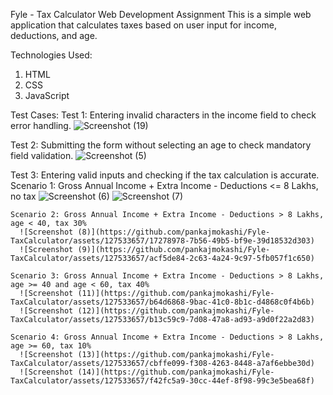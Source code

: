 Fyle - Tax Calculator Web Development Assignment
This is a simple web application that calculates taxes based on user input for income, deductions, and age.

Technologies Used:
  1. HTML
  2. CSS
  3. JavaScript

Test Cases:
  Test 1: Entering invalid characters in the income field to check error handling.
    ![Screenshot (19)](https://github.com/pankajmokashi/Fyle-TaxCalculator/assets/127533657/d0eef30b-a5dd-4f18-9420-a6f25b16d176)

  Test 2: Submitting the form without selecting an age to check mandatory field validation.
    ![Screenshot (5)](https://github.com/pankajmokashi/Fyle-TaxCalculator/assets/127533657/76c547b6-584f-4890-8e66-87281bfd2a3d)

  Test 3: Entering valid inputs and checking if the tax calculation is accurate.
    Scenario 1: Gross Annual Income + Extra Income - Deductions <= 8 Lakhs, no tax
      ![Screenshot (6)](https://github.com/pankajmokashi/Fyle-TaxCalculator/assets/127533657/3127ed31-f263-4a5f-8387-15b16bb94d9f)
      ![Screenshot (7)](https://github.com/pankajmokashi/Fyle-TaxCalculator/assets/127533657/d062bd80-ab39-462e-9bb2-ee9591163e30)

    Scenario 2: Gross Annual Income + Extra Income - Deductions > 8 Lakhs, age < 40, tax 30%
      ![Screenshot (8)](https://github.com/pankajmokashi/Fyle-TaxCalculator/assets/127533657/17278978-7b56-49b5-bf9e-39d18532d303)
      ![Screenshot (9)](https://github.com/pankajmokashi/Fyle-TaxCalculator/assets/127533657/acf5de84-2c63-4a24-9c97-5fb057f1c650)

    Scenario 3: Gross Annual Income + Extra Income - Deductions > 8 Lakhs, age >= 40 and age < 60, tax 40%
      ![Screenshot (11)](https://github.com/pankajmokashi/Fyle-TaxCalculator/assets/127533657/b64d6868-9bac-41c0-8b1c-d4868c0f4b6b)
      ![Screenshot (12)](https://github.com/pankajmokashi/Fyle-TaxCalculator/assets/127533657/b13c59c9-7d08-47a8-ad93-a9d0f22a2d83)
     
    Scenario 4: Gross Annual Income + Extra Income - Deductions > 8 Lakhs, age >= 60, tax 10%
      ![Screenshot (13)](https://github.com/pankajmokashi/Fyle-TaxCalculator/assets/127533657/cbffe099-f308-4263-8448-a7af6ebbe30d)
      ![Screenshot (14)](https://github.com/pankajmokashi/Fyle-TaxCalculator/assets/127533657/f42fc5a9-30cc-44ef-8f98-99c3e5bea68f)

    



